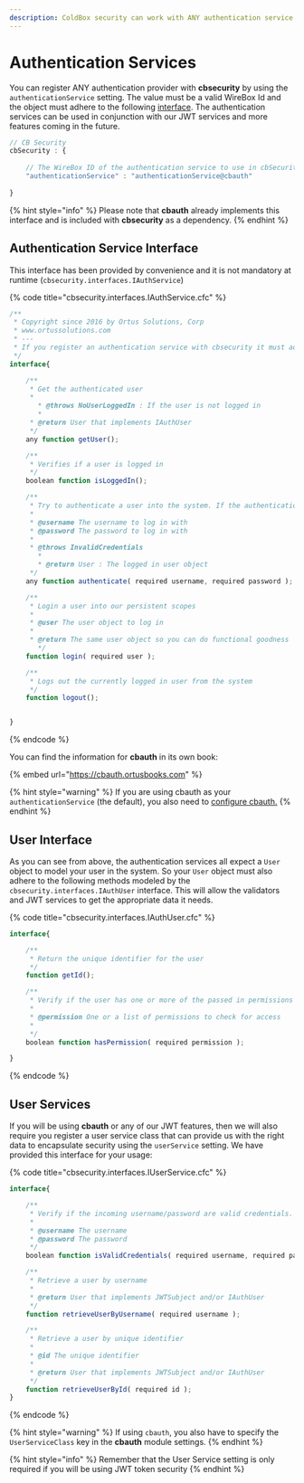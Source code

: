 ```yaml
---
description: ColdBox security can work with ANY authentication service provider.
---
```


# Authentication Services

You can register ANY authentication provider with **cbsecurity** by using the `authenticationService` setting. The value must be a valid WireBox Id and the object must adhere to the following [interface](authentication-services.md#authentication-service-interface). The authentication services can be used in conjunction with our JWT services and more features coming in the future.

```javascript
// CB Security
cbSecurity : {
    
    // The WireBox ID of the authentication service to use in cbSecurity which must adhere to the cbsecurity.interfaces.IAuthService interface.
    "authenticationService" : "authenticationService@cbauth"
    
}
```

{% hint style="info" %}
Please note that **cbauth** already implements this interface and is included with **cbsecurity** as a dependency.
{% endhint %}

## Authentication Service Interface

This interface has been provided by convenience and it is not mandatory at runtime (`cbsecurity.interfaces.IAuthService`)

{% code title="cbsecurity.interfaces.IAuthService.cfc" %}
```javascript
/**
 * Copyright since 2016 by Ortus Solutions, Corp
 * www.ortussolutions.com
 * ---
 * If you register an authentication service with cbsecurity it must adhere to this interface
 */
interface{

    /**
     * Get the authenticated user
     *
	   * @throws NoUserLoggedIn : If the user is not logged in
	   *
     * @return User that implements IAuthUser
     */
    any function getUser();

    /**
     * Verifies if a user is logged in
     */
    boolean function isLoggedIn();

    /**
     * Try to authenticate a user into the system. If the authentication fails an exception is thrown, else the logged in user object is returned
     *
     * @username The username to log in with
     * @password The password to log in with
     *
     * @throws InvalidCredentials
	   *
	   * @return User : The logged in user object
     */
    any function authenticate( required username, required password );

    /**
  	 * Login a user into our persistent scopes
  	 *
  	 * @user The user object to log in
  	 *
  	 * @return The same user object so you can do functional goodness
	   */
    function login( required user );

    /**
     * Logs out the currently logged in user from the system
     */
    function logout();


}
```
{% endcode %}

You can find the information for **cbauth** in its own book:

{% embed url="https://cbauth.ortusbooks.com" %}

{% hint style="warning" %}
If you are using cbauth as your `authenticationService` (the default), you also need to [configure cbauth.](https://cbauth.ortusbooks.com/installation-and-usage)
{% endhint %}

## User Interface

As you can see from above, the authentication services all expect a `User` object to model your user in the system. So your `User` object must also adhere to the following methods modeled by the `cbsecurity.interfaces.IAuthUser` interface. This will allow the validators and JWT services to get the appropriate data it needs.

{% code title="cbsecurity.interfaces.IAuthUser.cfc" %}
```javascript
interface{

    /**
     * Return the unique identifier for the user
     */
    function getId();

    /**
     * Verify if the user has one or more of the passed in permissions
     *
     * @permission One or a list of permissions to check for access
     *
     */
    boolean function hasPermission( required permission );

}
```
{% endcode %}

## User Services

If you will be using **cbauth** or any of our JWT features, then we will also require you register a user service class that can provide us with the right data to encapsulate security using the `userService` setting. We have provided this interface for your usage:

{% code title="cbsecurity.interfaces.IUserService.cfc" %}
```javascript
interface{

    /**
     * Verify if the incoming username/password are valid credentials.
     *
     * @username The username
     * @password The password
     */
    boolean function isValidCredentials( required username, required password );

    /**
     * Retrieve a user by username
     *
     * @return User that implements JWTSubject and/or IAuthUser
     */
    function retrieveUserByUsername( required username );

    /**
     * Retrieve a user by unique identifier
     *
     * @id The unique identifier
     *
     * @return User that implements JWTSubject and/or IAuthUser
     */
    function retrieveUserById( required id );
}
```
{% endcode %}

{% hint style="warning" %}
If using `cbauth`, you also have to specify the `UserServiceClass` key in the **cbauth** module settings.
{% endhint %}

{% hint style="info" %}
Remember that the User Service setting is only required if you will be using JWT token security
{% endhint %}
